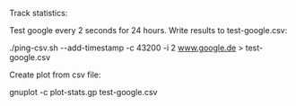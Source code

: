 Track statistics:



Test google every 2 seconds for 24 hours. Write results to test-google.csv:

./ping-csv.sh --add-timestamp -c 43200 -i 2 www.google.de > test-google.csv

Create plot from csv file:

gnuplot -c plot-stats.gp test-google.csv
